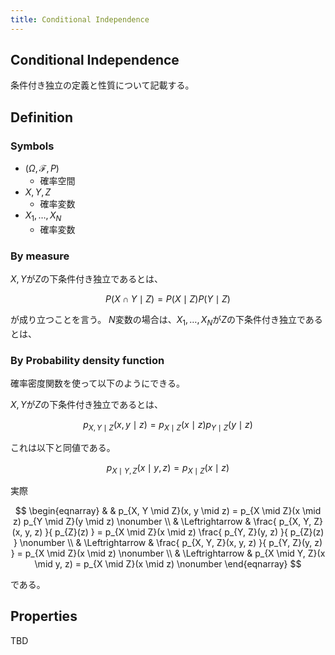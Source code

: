 ```yaml
---
title: Conditional Independence
---
```


## Conditional Independence
条件付き独立の定義と性質について記載する。

## Definition

### Symbols
* $(\Omega, \mathcal{F}, P)$
    * 確率空間
* $X, Y, Z$
    * 確率変数
* $X_{1}, \ldots, X_{N}$
    * 確率変数

### By measure
$X, Y$が$Z$の下条件付き独立であるとは、

$$
\begin{equation}
    P(X \cap Y \mid Z)
    =
    P(X \mid Z) P(Y \mid Z)
\end{equation}
$$

が成り立つことを言う。
$N$変数の場合は、$X_{1}, \ldots, X_{N}$が$Z$の下条件付き独立であるとは、


### By Probability density function
確率密度関数を使って以下のようにできる。

$X, Y$が$Z$の下条件付き独立であるとは、

$$
\begin{equation}
    p_{X, Y \mid Z}(x, y \mid z)
    =
    p_{X \mid Z}(x \mid z) p_{Y \mid Z}(y \mid z)
\end{equation}
$$

これは以下と同値である。

$$
\begin{equation}
    p_{X \mid Y, Z}(x\mid y, z)
    =
    p_{X \mid Z}(x \mid z)
\end{equation}
$$

実際

$$
\begin{eqnarray}
    & &
        p_{X, Y \mid Z}(x, y \mid z)
        =
        p_{X \mid Z}(x \mid z) p_{Y \mid Z}(y \mid z)
    \nonumber
    \\
    & \Leftrightarrow &
        \frac{
            p_{X, Y, Z}(x, y, z)
        }{
            p_{Z}(z)
        }
        =
        p_{X \mid Z}(x \mid z)
            \frac{
                p_{Y, Z}(y, z)
            }{
                p_{Z}(z)
            }
    \nonumber
    \\
    & \Leftrightarrow &
        \frac{
            p_{X, Y, Z}(x, y, z)
        }{
            p_{Y, Z}(y, z)
        }
        =
        p_{X \mid Z}(x \mid z)
    \nonumber
    \\
    & \Leftrightarrow &
        p_{X \mid Y, Z}(x \mid y, z)
        =
        p_{X \mid Z}(x \mid z)
    \nonumber
\end{eqnarray}
$$

である。

## Properties
TBD


